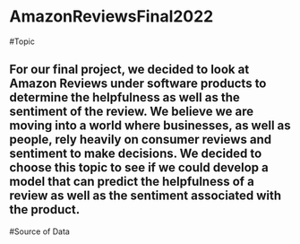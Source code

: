 # AmazonReviewsFinal2022

#Topic

## For our final project, we decided to look at Amazon Reviews under software products to determine the helpfulness as well as the sentiment of the review. We believe we are moving  into a world where businesses, as well as people, rely heavily on consumer reviews and sentiment to make decisions. We decided to choose this topic to see if we could develop a model that can predict the helpfulness of a review as well as the sentiment associated with the product. 

#Source of Data
